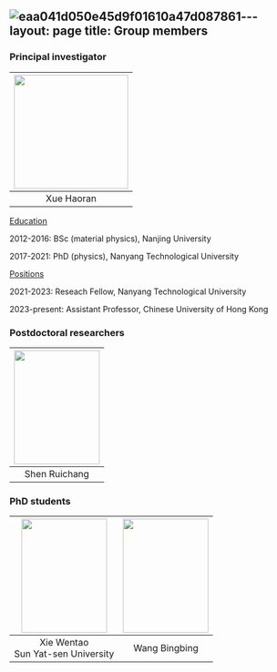 ![eaa041d050e45d9f01610a47d087861](https://github.com/user-attachments/assets/5a7744ad-881a-4cb8-ae09-b02c6e9833dc)---
layout: page
title: Group members
---

### Principal investigator

|<img src="https://github.com/haoran-group/haoran-group.github.io/assets/154585121/153774ba-4a14-480b-bafd-51fc3f7a33a3"  width="200" height="200">|
|:--:| 
|Xue Haoran|


<ins>Education</ins>

2012-2016: BSc (material physics), Nanjing University

2017-2021: PhD (physics), Nanyang Technological University

<ins>Positions</ins>

2021-2023: Reseach Fellow, Nanyang Technological University

2023-present: Assistant Professor, Chinese University of Hong Kong

### Postdoctoral researchers

|<img src="https://github.com/user-attachments/assets/50ac0715-d213-4428-8651-59aa2bce4362"  width="150" height="200">|
|:--:| 
|Shen Ruichang|

### PhD students

|<img src="https://github.com/user-attachments/assets/26473b5e-7eb9-4c65-aa0d-f3db51955640"  width="150" height="200">|<img src="https://github.com/user-attachments/assets/8f7d197d-93b7-4cf9-af18-a75cb5695c25"  width="150" height="200">|
|:--:|:--:| 
|Xie Wentao<br>Sun Yat-sen University|Wang Bingbing|




